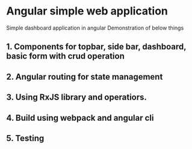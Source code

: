 # Angular simple web application
Simple dashboard application in angular
Demonstration of below things

## 1. Components for topbar, side bar, dashboard, basic form with crud operation
## 2. Angular routing for state management
## 3. Using RxJS library and operatiors. 
## 4. Build using webpack and angular cli
## 5. Testing
